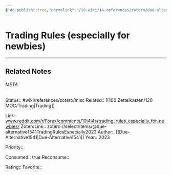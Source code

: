 ```yaml
---
{"dg-publish":true,"permalink":"/10-wiki/14-references/zotero/due-alternative1541-trading-rules-especially2023/","tags":["wiki/references/need-work"]}
---
```


# Trading Rules (especially for newbies)
---

## Related Notes




###### META
Status:: #wiki/references/zotero/misc
Related:: [[100 Zettelkasten/120 MOC/Trading\|Trading]]

Link:: www.reddit.com/r/Forex/comments/10i4i4s/trading_rules_especially_for_newbies/
ZoteroLink:: zotero://select/items/@due-alternative1541TradingRulesEspecially2023
Author:: [[Due-Alternative1541\|Due-Alternative1541]]
Year:: 2023

Priority:: 

Consumed:: true
Reconsume:: 

Rating:: 
Favorite:: 
